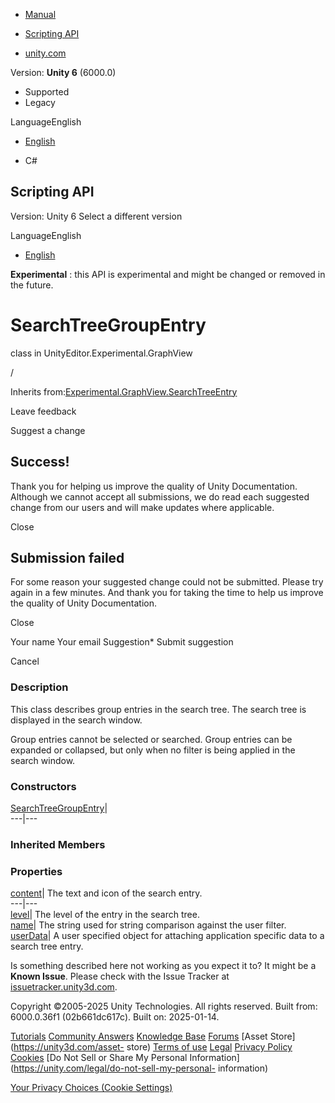 [ ]()

  * [Manual](../Manual/index.html)
  * [Scripting API](../ScriptReference/index.html)

  * [unity.com](https://unity.com/)

Version: **Unity 6** (6000.0)

  * Supported
  * Legacy

LanguageEnglish

  * [English]()

  * C#

[ ](https://docs.unity3d.com)

## Scripting API

Version: Unity 6 Select a different version

LanguageEnglish

  * [English]()

**Experimental** : this API is experimental and might be changed or removed in
the future.

# SearchTreeGroupEntry

class in UnityEditor.Experimental.GraphView

/

Inherits
from:[Experimental.GraphView.SearchTreeEntry](Experimental.GraphView.SearchTreeEntry.html)

Leave feedback

Suggest a change

## Success!

Thank you for helping us improve the quality of Unity Documentation. Although
we cannot accept all submissions, we do read each suggested change from our
users and will make updates where applicable.

Close

## Submission failed

For some reason your suggested change could not be submitted. Please <a>try
again</a> in a few minutes. And thank you for taking the time to help us
improve the quality of Unity Documentation.

Close

Your name Your email Suggestion* Submit suggestion

Cancel

[ ]()

### Description

This class describes group entries in the search tree. The search tree is
displayed in the search window.

Group entries cannot be selected or searched. Group entries can be expanded or
collapsed, but only when no filter is being applied in the search window.

### Constructors

[SearchTreeGroupEntry](Experimental.GraphView.SearchTreeGroupEntry-ctor.html)|  
---|---  
  
### Inherited Members

### Properties

[content](Experimental.GraphView.SearchTreeEntry-content.html)| The text and
icon of the search entry.  
---|---  
[level](Experimental.GraphView.SearchTreeEntry-level.html)| The level of the
entry in the search tree.  
[name](Experimental.GraphView.SearchTreeEntry-name.html)| The string used for
string comparison against the user filter.  
[userData](Experimental.GraphView.SearchTreeEntry-userData.html)| A user
specified object for attaching application specific data to a search tree
entry.  
  
Is something described here not working as you expect it to? It might be a
**Known Issue**. Please check with the Issue Tracker at
[issuetracker.unity3d.com](https://issuetracker.unity3d.com).

Copyright ©2005-2025 Unity Technologies. All rights reserved. Built from:
6000.0.36f1 (02b661dc617c). Built on: 2025-01-14.

[Tutorials](https://unity3d.com/learn) [Community
Answers](https://answers.unity3d.com) [Knowledge
Base](https://support.unity3d.com/hc/en-us)
[Forums](https://forum.unity3d.com) [Asset Store](https://unity3d.com/asset-
store) [Terms of use](https://docs.unity3d.com/Manual/TermsOfUse.html)
[Legal](https://unity.com/legal) [Privacy
Policy](https://unity.com/legal/privacy-policy)
[Cookies](https://unity.com/legal/cookie-policy) [Do Not Sell or Share My
Personal Information](https://unity.com/legal/do-not-sell-my-personal-
information)

[Your Privacy Choices (Cookie Settings)](javascript:void\(0\);)


